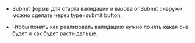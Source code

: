 - Submit формы для старта валидации и вазова onSubmit снаружи можно сделать через type=submit button.

- Чтобы понять как реализовать валидацию нужно понять какая она будет и как будет расти дальше.
